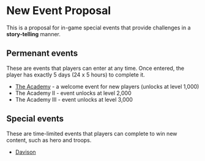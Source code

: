 
# New Event Proposal

This is a proposal for in-game special events that provide
challenges in a **story-telling** manner.

## Permenant events

These are events that players can enter at any time.
Once entered, the player has exactly 5 days (24 x 5 hours) to complete it.

* [The Academy](the-academy.md) - a welcome event for new players (unlocks at level 1,000)
* The Academy II - event unlocks at level 2,000
* The Academy III - event unlocks at level 3,000

## Special events

These are time-limited events that players can complete to win
new content, such as hero and troops.

* [Davison](special-event-davison.md)
